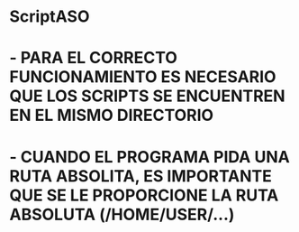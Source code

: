 # ScriptASO
# - PARA EL CORRECTO FUNCIONAMIENTO ES NECESARIO QUE LOS SCRIPTS SE ENCUENTREN EN EL MISMO DIRECTORIO
# - CUANDO EL PROGRAMA PIDA UNA RUTA ABSOLITA, ES IMPORTANTE QUE SE LE PROPORCIONE LA RUTA ABSOLUTA (/HOME/USER/...)
